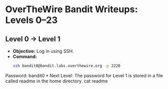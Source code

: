 # OverTheWire Bandit Writeups: Levels 0–23

## Level 0 → Level 1
- **Objective:** Log in using SSH.
- **Command:**
  ```bash
  ssh bandit0@bandit.labs.overthewire.org -p 2220
Password: bandit0
	•	Next Level: The password for Level 1 is stored in a file called readme in the home directory.
cat readme

